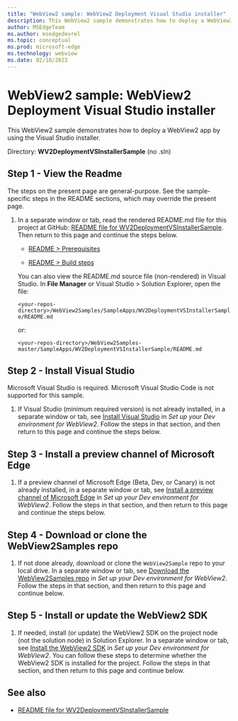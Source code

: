 ```yaml
---
title: "WebView2 sample: WebView2 Deployment Visual Studio installer"
description: This WebView2 sample demonstrates how to deploy a WebView2 app by using the Visual Studio installer.
author: MSEdgeTeam
ms.author: msedgedevrel
ms.topic: conceptual
ms.prod: microsoft-edge
ms.technology: webview
ms.date: 02/18/2022
---
```

# WebView2 sample: WebView2 Deployment Visual Studio installer

This WebView2 sample demonstrates how to deploy a WebView2 app by using the Visual Studio installer.

Directory: **WV2DeploymentVSInstallerSample** (no .sln)


<!-- ====================================================================== -->
## Step 1 - View the Readme

The steps on the present page are general-purpose.  See the sample-specific steps in the README sections, which may override the present page.

1. In a separate window or tab, read the rendered README.md file for this project at GitHub: [README file for WV2DeploymentVSInstallerSample](https://github.com/MicrosoftEdge/WebView2Samples/tree/master/SampleApps/WV2DeploymentVSInstallerSample#readme).  Then return to this page and continue the steps below.

   * [README > Prerequisites](https://github.com/MicrosoftEdge/WebView2Samples/tree/master/SampleApps/WV2DeploymentVSInstallerSample#prerequisites)

   * [README > Build steps](https://github.com/MicrosoftEdge/WebView2Samples/tree/master/SampleApps/WV2DeploymentVSInstallerSample#build-steps)

   You can also view the README.md source file (non-rendered) in Visual Studio.  In **File Manager** or Visual Studio > Solution Explorer, open the file:<!-- todo: is there a .md preview capability locally? -->

   `<your-repos-directory>/WebView2Samples/SampleApps/WV2DeploymentVSInstallerSample/README.md`

   or:

   `<your-repos-directory>/WebView2Samples-master/SampleApps/WV2DeploymentVSInstallerSample/README.md`


<!-- ====================================================================== -->
## Step 2 - Install Visual Studio

Microsoft Visual Studio is required.  Microsoft Visual Studio Code is not supported for this sample.

1. If Visual Studio (minimum required version) is not already installed, in a separate window or tab, see [Install Visual Studio](../how-to/machine-setup.md#install-visual-studio) in _Set up your Dev environment for WebView2_.  Follow the steps in that section, and then return to this page and continue the steps below.


<!-- ====================================================================== -->
## Step 3 - Install a preview channel of Microsoft Edge

1. If a preview channel of Microsoft Edge (Beta, Dev, or Canary) is not already installed, in a separate window or tab, see [Install a preview channel of Microsoft Edge](../how-to/machine-setup.md#install-a-preview-channel-of-microsoft-edge) in _Set up your Dev environment for WebView2_.  Follow the steps in that section, and then return to this page and continue the steps below.


<!-- ====================================================================== -->
## Step 4 - Download or clone the WebView2Samples repo

1. If not done already, download or clone the `WebView2Sample` repo to your local drive.  In a separate window or tab, see [Download the WebView2Samples repo](../how-to/machine-setup.md#download-the-webview2samples-repo) in _Set up your Dev environment for WebView2_.  Follow the steps in that section, and then return to this page and continue below.


<!-- ====================================================================== -->
<!-- ## Step 5 - Open .sln in Visual Studio -->

<!-- 1. On your local drive, open the `.sln` file in Visual Studio, in the directory:

   *  `<your-repos-directory>/WebView2Samples/SampleApps/WV2DeploymentVSInstallerSample/WV2DeploymentVSInstallerSample.sln`

   or:

   *  `<your-repos-directory>/WebView2Samples-master/SampleApps/WV2DeploymentVSInstallerSample/WV2DeploymentVSInstallerSample.sln` -->


<!-- ====================================================================== -->
<!-- 1. **Visual Studio workloads** - If prompted, install any Visual Studio workloads that are requested.  In a separate window or tab, see [Install Visual Studio workloads](../how-to/machine-setup.md#install-visual-studio-workloads) in _Set up your Dev environment for WebView2_.  Follow the steps in that section, and then return to this page and continue below. -->

   <!-- Solution Explorer shows the **WV2DeploymentVSInstallerSample** project. -->

   <!-- Solution Explorer shows the **WV2DeploymentVSInstallerSample** project: -->

   <!-- ![The WV2DeploymentVSInstallerSample sample opened in Visual Studio in Solution Explorer.](media/wv2deploymentvsinstallersample-in-solution-explorer.png) -->
   <!--todo: create png-->


<!-- ====================================================================== -->
## Step 5 - Install or update the WebView2 SDK

1. If needed, install (or update) the WebView2 SDK on the project node (not the solution node) in Solution Explorer.  In a separate window or tab, see [Install the WebView2 SDK](../how-to/machine-setup.md#install-the-webview2-sdk) in _Set up your Dev environment for WebView2_.  You can follow these steps to determine whether the WebView2 SDK is installed for the project.  Follow the steps in that section, and then return to this page and continue below.


<!-- ====================================================================== -->
<!-- 1. In Visual Studio, select **Debug** > **Start Debugging** (`F5`). -->

   <!-- The sample app window opens. -->


<!-- 1. In the sample app window, use the sample app.  In the Visual Studio code editor, inspect the code; see [README file for WV2DeploymentVSInstallerSample](https://github.com/MicrosoftEdge/WebView2Samples/tree/master/SampleApps/WV2DeploymentVSInstallerSample#readme). -->

<!-- 1. Close the sample app window. -->


<!-- ====================================================================== -->
## See also

* [README file for WV2DeploymentVSInstallerSample](https://github.com/MicrosoftEdge/WebView2Samples/tree/master/SampleApps/WV2DeploymentVSInstallerSample#readme)
